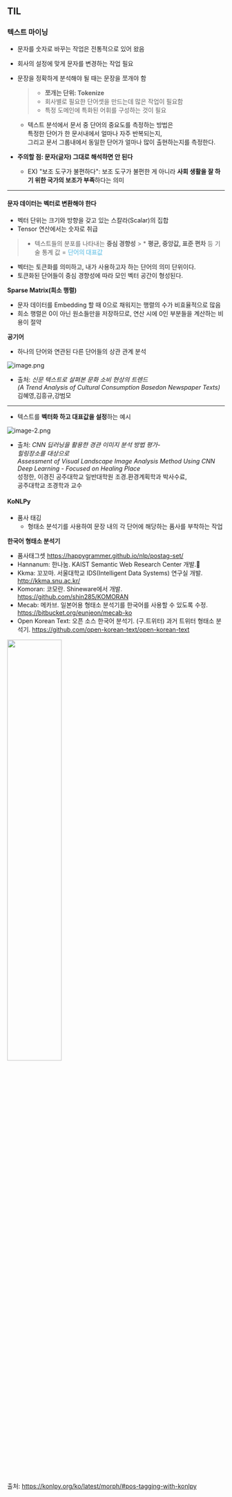 
## **TIL**

### **텍스트 마이닝**
* 문자를 숫자로 바꾸는 작업은 전통적으로 있어 왔음
* 회사의 설정에 맞게 문자를 변경하는 작업 필요

* 문장을 정확하게 분석해야 될 때는 문장을 쪼개야 함
    > * **쪼개는 단위: Tokenize**
    > * 회사별로 필요한 단어셋을 만드는데 많은 작업이 필요함
    > * 특정 도메인에 특화된 어휘를 구성하는 것이 필요

    * 텍스트 분석에서 문서 중 단어의 중요도를 측정하는 방법은<br>
        특정한 단어가 한 문서내에서 얼마나 자주 반복되는지,<br>
        그리고 문서 그룹내에서 동일한 단어가 얼마나 많이 출현하는지를 측정한다.

* **주의할 점: 문자(글자) 그대로 해석하면 안 된다**
    * EX) "보조 도구가 불편하다": 보조 도구가 불편한 게 아니라 **사회 생활을 잘 하기 위한 국가의 보조가 부족**하다는 의미
---
#### **문자 데이터는 벡터로 변환해야 한다**
* 벡터 단위는 크기와 방향을 갖고 있는 스칼라(Scalar)의 집합
* Tensor 연산에서는 숫자로 취급
> * 텍스트들의 분포를 나타내는 **중심 경향성**
    > * **평균, 중앙값, 표준 편차** 등 기술 통계 값 = <span style = "color:skyblue">**단어의 대표값**<span>
* 벡터는 토큰화를 의미하고, 내가 사용하고자 하는 단어의 의미 단위이다. 
* 토큰화된 단어들이 중심 경향성에 따라 모인 벡터 공간이 형성된다. 

**Sparse Matrix(희소 행렬)**
* 문자 데이터를 Embedding 할 때 0으로 채워지는 행렬의 수가 비효율적으로 많음
* 희소 행렬은 0이 아닌 원소들만을 저장하므로, 연산 시에 0인 부분들을 계산하는 비용이 절약

**공기어**
* 하나의 단어와 연관된 다른 단어들의 상관 관계 분석

![image.png](attachment:image.png)
* 출처: *신문 텍스트로 살펴본 문화 소비 현상의 트렌드*<br>
*(A Trend Analysis of Cultural Consumption Basedon Newspaper Texts)*<br>
김혜영,김흥규,강범모
---
* 텍스트를 **벡터화 하고 대표값을 설정**하는 예시

![image-2.png](attachment:image-2.png)
* 출처: *CNN 딥러닝을 활용한 경관 이미지 분석 방법 평가-<br>힐링장소를 대상으로* <br>
*Assessment of Visual Landscape Image Analysis Method Using CNN Deep Learning - Focused on Healing Place*<br>
성정한, 이경진
공주대학교 일반대학원 조경․환경계획학과 박사수료, <br>공주대학교 조경학과 교수

#### **KoNLPy**
* 품사 태깅
  *  형태소 분석기를 사용하여 문장 내의 각 단어에 해당하는 품사를 부착하는 작업

**한국어 형태소 분석기**
* 품사태그셋  https://happygrammer.github.io/nlp/postag-set/
* Hannanum: 한나눔. KAIST Semantic Web Research Center 개발.
* Kkma: 꼬꼬마. 서울대학교 IDS(Intelligent Data Systems) 연구실 개발. http://kkma.snu.ac.kr/
* Komoran: 코모란. Shineware에서 개발. https://github.com/shin285/KOMORAN
* Mecab: 메카브. 일본어용 형태소 분석기를 한국어를 사용할 수 있도록 수정. https://bitbucket.org/eunjeon/mecab-ko
* Open Korean Text: 오픈 소스 한국어 분석기. (구.트위터) 과거 트위터 형태소 분석기. 
  https://github.com/open-korean-text/open-korean-text

<img src = "https://konlpy.org/ko/latest/_images/time.png" style = "width: 50%; height: auto;"><br>
출처: https://konlpy.org/ko/latest/morph/#pos-tagging-with-konlpy
